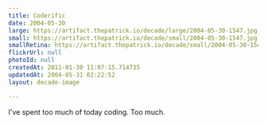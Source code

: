 ```yaml
---
title: Coderific
date: 2004-05-30
large: https://artifact.thepatrick.io/decade/large/2004-05-30-1547.jpg
small: https://artifact.thepatrick.io/decade/small/2004-05-30-1547.jpg
smallRetina: https://artifact.thepatrick.io/decade/small/2004-05-30-1547@2x.jpg
flickrUrl: null
photoId: null
createdAt: 2011-01-30 11:07:15.714735
updatedAt: 2004-05-31 02:22:52
layout: decade-image

---
```

I've spent too much of today coding. Too much.
